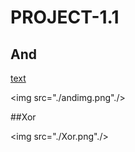# PROJECT-1.1

## And


[text](andimg.jfif)


<img src="./andimg.png"./>

##Xor


<img src="./Xor.png"./>